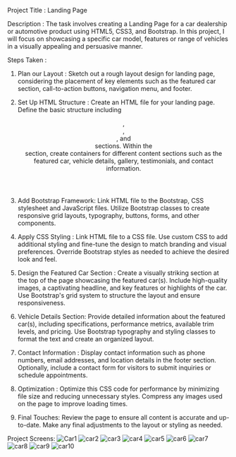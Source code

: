 Project Title : Landing Page 

Description : The task involves creating a Landing Page for a car dealership or 
automotive product using HTML5, CSS3, and Bootstrap. In this project, I will focus on 
showcasing a specific car model, features or range of vehicles in a visually appealing and 
persuasive manner.

Steps Taken : 

1. Plan our Layout : 
Sketch out a rough layout design for landing page, considering the placement of key 
elements such as the featured car section, call-to-action buttons, navigation menu, and 
footer.

2. Set Up HTML Structure : 
Create an HTML file for your landing page.
Define the basic structure including <header>, <nav>, <main>, and <footer> sections.
Within the <main> section, create containers for different content sections such as the 
featured car, vehicle details, gallery, testimonials, and contact information.

3. Add Bootstrap Framework: 
Link HTML file to the Bootstrap, CSS stylesheet and JavaScript files. 
Utilize Bootstrap classes to create responsive grid layouts, typography, buttons, forms, and 
other components.

4. Apply CSS Styling : 
Link HTML file to a CSS file.
Use custom CSS to add additional styling and fine-tune the design to match branding and 
visual preferences.
Override Bootstrap styles as needed to achieve the desired look and feel.

5. Design the Featured Car Section : 
Create a visually striking section at the top of the page showcasing the featured car(s).
Include high-quality images, a captivating headline, and key features or highlights of the 
car.
Use Bootstrap's grid system to structure the layout and ensure responsiveness.

6. Vehicle Details Section: 
Provide detailed information about the featured car(s), including specifications, 
performance metrics, available trim levels, and pricing.
Use Bootstrap typography and styling classes to format the text and create an organized 
layout.

7. Contact Information : 
Display contact information such as phone numbers, email addresses, and location details 
in the footer section.
Optionally, include a contact form for visitors to submit inquiries or schedule 
appointments.

8. Optimization : 
Optimize this CSS code for performance by minimizing file size and reducing unnecessary 
styles.
Compress any images used on the page to improve loading times.

9. Final Touches:
Review the page to ensure all content is accurate and up-to-date.
Make any final adjustments to the layout or styling as needed.

Project Screens:
![Car1](https://github.com/Nikhil2800/Landing_Page/assets/154686273/6a343203-4cf5-4ae0-baf2-4ac5ca083fad)
![car2](https://github.com/Nikhil2800/Landing_Page/assets/154686273/ad18ecd1-b9e7-4077-8323-e8f977c7f711)
![car3](https://github.com/Nikhil2800/Landing_Page/assets/154686273/1f332f56-42b6-4657-970d-c52b3434694f)
![car4](https://github.com/Nikhil2800/Landing_Page/assets/154686273/20ef68c9-5ca2-4928-9cc2-c45733bb42b1)
![car5](https://github.com/Nikhil2800/Landing_Page/assets/154686273/b73ce54b-2563-4190-a408-59c70f22cc64)
![car6](https://github.com/Nikhil2800/Landing_Page/assets/154686273/87b588bc-34e7-497a-8a7f-262b3590f98d)
![car7](https://github.com/Nikhil2800/Landing_Page/assets/154686273/02c7cc02-f25f-41e1-841b-b8b02bf6f3e0)
![car8](https://github.com/Nikhil2800/Landing_Page/assets/154686273/7a0e9cb0-fe47-40cf-8dff-153d23e556d3)
![car9](https://github.com/Nikhil2800/Landing_Page/assets/154686273/16f7eeac-de1b-4d0f-9840-445e190038b6)
![car10](https://github.com/Nikhil2800/Landing_Page/assets/154686273/b903665e-b83f-4231-b9ac-f0ab557a685d)







